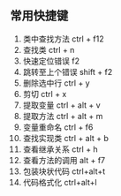 ## 常用快捷键
1. 类中查找方法 ctrl + f12
2. 查找类 ctrl + n
3. 快速定位错误 f2 
4. 跳转至上个错误 shift + f2
5. 删除选中行 ctrl + y
6. 剪切 ctrl + x
7. 提取变量 ctrl + alt + v
8. 提取方法 ctrl + alt + m
9. 变量重命名 ctrl + f6
10. 查找实现类 ctrl + alt + b
11. 查看继承关系 ctrl + h
12. 查看方法的调用 alt + f7
13. 包装块状代码 ctrl+alt+t 
14. 代码格式化 ctrl+alt+l
